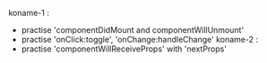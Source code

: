 koname-1 : 
  - practise 'componentDidMount and componentWillUnmount'
  - practise 'onClick:toggle', 'onChange:handleChange'
koname-2 :
  - practise 'componentWillReceiveProps' with 'nextProps'